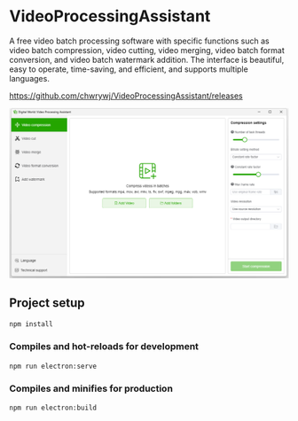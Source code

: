 # VideoProcessingAssistant
A free video batch processing software with specific functions such as video batch compression, video cutting, video merging, video batch format conversion, and video batch watermark addition. The interface is beautiful, easy to operate, time-saving, and efficient, and supports multiple languages.

https://github.com/chwrywj/VideoProcessingAssistant/releases

![](https://github.com/chwrywj/VideoProcessingAssistant/blob/main/screenshot1.png)

## Project setup
```
npm install
```

### Compiles and hot-reloads for development
```
npm run electron:serve
```

### Compiles and minifies for production
```
npm run electron:build
```
